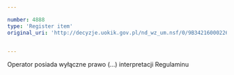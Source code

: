 ```yaml
---

number: 4888
type: 'Register item'
original_uri: 'http://decyzje.uokik.gov.pl/nd_wz_um.nsf/0/9B34216000226320C1257B8A00350AAC?OpenDocument'


---
```


Operator posiada wyłączne prawo (...) interpretacji Regulaminu
